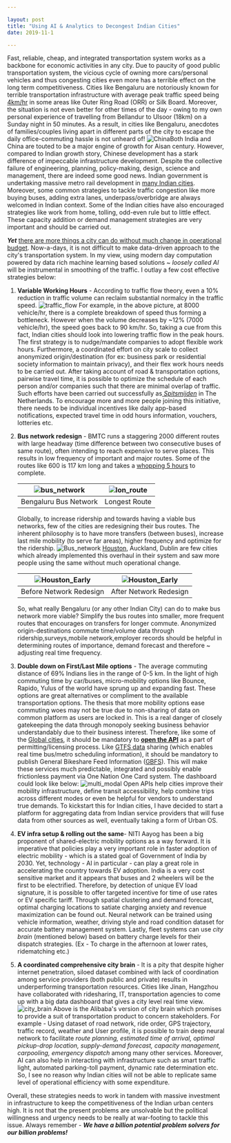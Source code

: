 ```yaml
---

layout: post
title: "Using AI & Analytics to Decongest Indian Cities"
date: 2019-11-1

---
```




Fast, reliable, cheap, and integrated transportation system works as a backbone for economic activities in any city. Due to paucity of good public transportation system, the vicious cycle of owning more cars/personal vehicles and thus congesting cities even more has a terrible effect on the long term competitiveness. Cities like Bengaluru are notoriously known for terrible transportation infrastructure with average peak traffic speed being[ 4km/hr](https://twitter.com/Tejasvi_Surya/status/1188297058907635713/photo/1) in some areas like Outer Ring Road (ORR) or Silk Board. Moreover, the situation is not even better for other times of the day - owing to my own personal experience of travelling from Bellandur to Ulsoor (18km) on a Sunday night in 50 minutes. As a result, in cities like Bengaluru, anecdotes of families/couples living apart in different parts of the city to escape the daily office-commuting hassle is not unheard of! ![China](/image/transpo_ai/china_diff.jpg#center_sqr)Both India and China are touted to be a major engine of growth for Aisan century. However, compared to Indian growth story, Chinese development has a stark difference of impeccable infrastructure development. Despite the collective failure of engineering, planning, policy-making, design, science and management, there are indeed some good news. Indian government is undertaking massive metro rail development in [many Indian cities](https://economictimes.indiatimes.com/industry/transportation/railways/15-more-cities-will-soon-have-metro-network-union-minister-puri/articleshow/66419131.cms). Moreover, some common strategies to tackle traffic congestion like more buying buses, adding extra lanes, underpass/overbridge are always welcomed in Indian context. Some of the Indian cities have also encouraged strategies like work from home, tolling, odd-even rule but to little effect. These capacity addition or demand management strategies are very important and should be carried out.



***Yet*** <u>there are more things a city can do without much change in operational budget</u>. Now-a-days, it is not difficult to make data-driven approach to the city's transportation system. In my view, using modern day computation powered by data rich machine learning based solutions ~ *loosely called AI* will be instrumental in smoothing of the traffic. I outlay a few cost effective strategies below:

1. **Variable Working Hours** -  According to traffic flow theory, even a 10% reduction in traffic volume can reclaim substantial normalcy in the traffic speed. ![traffic_flow](/image/transpo_ai/flow_speed.jpg#center_lrect) For example, in the above picture, at 8000 vehicle/hr, there is a complete breakdown of speed thus forming a bottleneck. However when the volume decreases by ~12% (7000 vehicle/hr), the speed goes back to 90 km/hr. So, taking a cue from this fact, Indian cities should look into lowering traffic flow in the peak hours. The first strategy is to nudge/mandate companies to adopt flexible work hours. Furthermore, a coordinated effort on city scale to collect anonymized origin/destination (for ex: business park or residential society information to maintain privacy), and their flex work hours needs to be carried out. After taking account of road & transportation options, pairwise travel time, it is possible to optimize the schedule of each person and/or companies such that there are minimal overlap of traffic. Such efforts have been carried out successfully as[ *Spitsmijden*](https://www.beterbenutten.nl/spitsmijden) in The Netherlands. To encourage more and more people joining this initiative, there needs to be individual incentives like daily app-based notifications, expected travel time in odd hours information, vouchers, lotteries etc. 

   

2. **Bus network redesign** - BMTC runs a staggering 2000 different routes with large headway (time difference between two consecutive buses of same route), often intending to reach expensive to serve places. This results in low frequency of important and major routes. Some of the routes like 600 is 117 km long and takes a [whopping 5 hours](https://github.com/geohacker/bmtc) to complete.

   | ![bus_network](/image/transpo_ai/blr_routes.jpg#center_sqr) | ![lon_route](/image/transpo_ai/longest_route.jpg#center_sqr) |
   | :---------------------------------------------------------: | :----------------------------------------------------------: |
   |                    Bengaluru Bus Network                    |                        Longest Route                         |

   Globally, to increase ridership and towards having a viable bus networks, few of the cities are redesigning their bus routes. The inherent philosophy is to have more transfers (between buses), increase last mile mobility (to serve far areas), higher frequency and optimize for the ridership. ![Bus_network](/image/transpo_ai/dublin_redesign.jpg#center_sqr) [Houston](https://humantransit.org/2014/05/houston-a-transit-network-reimagined.html), Auckland, Dublin are few cities which already implemented this overhaul in their system and saw more people using the same without much operational change. 

   | ![Houston_Early](/image/transpo_ai/Houston_pre.jpg#center_sqr) | ![Houston_Early](/image/transpo_ai/Houston_post.jpg#center_sqr) |
   | :----------------------------------------------------------: | :----------------------------------------------------------: |
   |                   Before Network Redesign                    |                    After Network Redesign                    |

   So, what really Bengaluru (or any other Indian City) can do to make bus network more viable? Simplify the bus routes into smaller, more frequent routes that encourages on transfers for longer commute. Anonymized origin-destinations commute time/volume data through ridership,surveys,mobile network,employer records should be helpful in determining routes of importance, demand forecast and therefore ~ adjusting real time frequency.  

   

3. **Double down on First/Last Mile options** - The average commuting distance of 69% Indians lies in the range of 0-5 km. In the light of high commuting time by car/buses, micro-mobility options like Bounce, Rapido, Yulus of the world have sprung up and expanding fast. These options are great alternatives or compliment to the available transportation options. The thesis that more mobility options ease commuting woes may not be true due to non-sharing of data on common platform as users are locked in. This is a real danger of closely gatekeeping the data through monopoly seeking business behavior understandably due to their business interest. Therefore, like some of the [Global cities](https://ddot.dc.gov/page/dockless-api), it should be mandatory to **<u>open the API</u>** as a part of permitting/licensing process. Like [GTFS data](https://developers.google.com/transit/gtfs/reference/) sharing (which enables real time bus/metro scheduling information), it should be mandatory to publish General Bikeshare Feed Information ([GBFS](https://github.com/NABSA/gbfs)). This will make these services much predictable, integrated and possibly enable frictionless payment via One Nation One Card system. The dashboard could look like below: ![multi_modal](/image/transpo_ai/different_mode.jpg#center_lsqr) Open APIs help cities improve their mobility infrastructure, define transit accessibility, help combine trips across different modes or even be helpful for vendors to understand true demands. To kickstart this for Indian cities, I have decided to start a platform for aggregating data from Indian service providers that will fuse data from other sources as well, eventually taking a form of Urban OS.

    

4. **EV infra setup & rolling out the same**- NITI Aayog has been a big proponent of shared-electric mobility options as a way forward. It is imperative that policies play a very important role in faster adoption of electric mobility - which is a stated goal of Government of India by 2030. Yet, technology - AI in particular - can play a great role in accelerating the country towards EV adoption. India is a very cost sensitive market and it appears that buses and 2 wheelers will be the first to be electrified. Therefore, by detection of unique EV load signature, it is possible to offer targeted incentive for time of use rates or EV specific tariff. Through spatial clustering and demand forecast, optimal charging locations to satiate charging anxiety and revenue maximization can be found out. Neural network can be trained using vehicle information, weather, driving style and road condition dataset for accurate battery management system. Lastly, fleet systems can use *city brain* (mentioned below) based on battery charge levels for their dispatch strategies. (Ex - To charge in the afternoon at lower rates, ridematching etc.)

    

5. **A coordinated comprehensive city brain** - It is a pity that despite higher internet penetration, siloed dataset combined with lack of coordination among service providers (both public and private) results in underperforming transportation resources. Cities like Jinan, Hangzhou have collaborated with ridesharing, IT, transportation agencies to come up with a big data dashboard that gives a city level real time view. ![city_brain](/image/transpo_ai/city_brain.jpg#center_lsqr)  Above is the Alibaba's version of city brain which promises to provide a suit of transportation product to concern stakeholders. For example - Using dataset of road network, ride order, GPS trajectory, traffic record, weather and User profile, it is possible to train deep neural network to facilitate *route planning, estimated time of arrival, optimal pickup-drop location, supply-demand forecast, capacity management, carpooling, emergency dispatch* among many other services. Moreover, AI can also help in interacting with infrastructure such as smart traffic light, automated parking-toll payment, dynamic rate determination etc. So, I see no reason why Indian cities will not be able to replicate same level of operational efficiency with some expenditure.



Overall, these strategies needs to work in tandem with massive investment in infrastructure to keep the competitiveness of the Indian urban centers high. It is not that the present problems are unsolvable but the political willingness and urgency needs to be really at war-footing to tackle this issue. Always remember  - ***We have a billion potential problem solvers for our billion problems!***